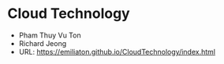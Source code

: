 # Cloud Technology
* Pham Thuy Vu Ton
* Richard Jeong
* URL: https://emiliaton.github.io/CloudTechnology/index.html
